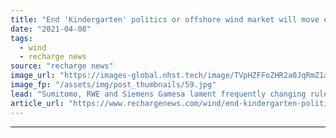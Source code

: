 ```yaml
---
title: "End 'Kindergarten' politics or offshore wind market will move elsewhere, Berlin told"
date: "2021-04-08"
tags: 
  - wind
  - recharge news
source: "recharge news"
image_url: "https://images-global.nhst.tech/image/TVpHZFFoZHR2a0JqRmZ1aW5mbEx1Vkc1bDA4TmVYTTVyRkNCb01DRnNHUT0=/nhst/binary/d9fd4d78ef8da07d95c3a214ce113c08"
image_fp: "/assets/img/post_thumbnails/59.jpg"
lead: "Sumitomo, RWE and Siemens Gamesa lament frequently changing rules and targets, as well as legal uncertainties, for wind at sea in Germany"
article_url: "https://www.rechargenews.com/wind/end-kindergarten-politics-or-offshore-wind-market-will-move-elsewhere-berlin-told/2-1-992739"
---
```


---
